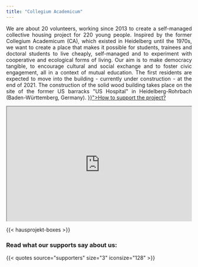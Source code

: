```yaml
---
title: "Collegium Academicum"
---
```

<p style="text-align: justify;">
  We are about 20 volunteers, working since 2013 to create a self-managed collective housing project for 220 young people. Inspired by the former Collegium Academicum (CA), which existed in Heidelberg until the 1970s, we want to create a place that makes it possible for students, trainees and doctoral students to live cheaply, self-managed and to experiment with cooperative and ecological forms of living. Our aim is to make democracy tangible, to encourage cultural and social exchange and to foster civic engagement, all in a context of mutual education. The first residents are expected to move into the building - currently under construction - at the end of 2021. The construction of the solid wood building takes place on the site of the former US barracks "US Hospital" in Heidelberg-Rohrbach (Baden-Württemberg, Germany). <a href="{{< relref path="pages/unterstuetzen/direktkredite/" lang="en" >}}">How to support the project?</a>
</p>

<div style="position: relative; padding-bottom: 56.25%; padding-top: 30px; height: 0; overflow: hidden;">
    <iframe src="https://player.vimeo.com/video/191458892?color=38A9A1&title=0&byline=0&portrait=0" style="position: absolute; top: 0; left: 0; width: 100%; height: 100%;" webkitallowfullscreen mozallowfullscreen allowfullscreen></iframe>
</div>

{{< hausprojekt-boxes >}}

<h3 id="was-unsere-unterstützer-innen-sagen" class="is-hidden-mobile">Read what
our supports say about us:</h3>

{{< quotes source="supporters" size="3" iconsize="128" >}}
